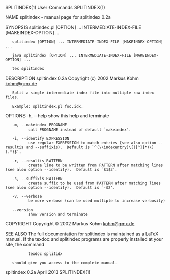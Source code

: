 SPLITINDEX(1)                                                                         User Commands                                                                         SPLITINDEX(1)

NAME
       splitindex - manual page for splitindex 0.2a

SYNOPSIS
       splitindex.pl [OPTION] ... INTERMEDIATE-INDEX-FILE [MAKEINDEX-OPTION] ...

       splitindex [OPTION] ... INTERMEDIATE-INDEX-FILE [MAKEINDEX-OPTION] ...

       java splitindex [OPTION] ... INTERMEDIATE-INDEX-FILE [MAKEINDEX-OPTION] ...

       tex splitindex

DESCRIPTION
       splitindex 0.2a Copyright (c) 2002 Markus Kohm <kohm@gmx.de>

       Split a single intermediate index file into multiple raw index files.

       Example: splitindex.pl foo.idx.

OPTIONS
       -h, --help
              show this help and terminate

       -m, --makeindex PROGNAME
              call PROGNAME instead of default `makeindex'.

       -i, --identify EXPRESSION
              use regular EXPRESSION to match entries (see also option --resultis and --suffixis).  Default is `^(\\indexentry)\[([^]]*)\](.*)$'.

       -r, --resultis PATTERN
              create line to be written from PATTERN after matching lines (see also option --identify).  Default is `$1$3'.

       -s, --suffixis PATTERN
              create suffix to be used from PATTERN after matching lines (see also option --identify).  Default is `-$2'.

       -v, --verbose
              be more verbose (can be used multiple to increase verbosity)

       --version
              show version and terminate

COPYRIGHT
       Copyright © 2002 Markus Kohm <kohm@gmx.de>

SEE ALSO
       The full documentation for splitindex is maintained as a LaTeX manual.  If the texdoc and splitindex programs are properly installed at your site, the command

              texdoc splitidx

       should give you access to the complete manual.

splitindex 0.2a                                                                         April 2013                                                                          SPLITINDEX(1)
